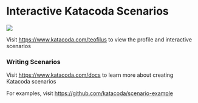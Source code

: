 # Interactive Katacoda Scenarios

[![](http://shields.katacoda.com/katacoda/teofilus/count.svg)](https://www.katacoda.com/teofilus "Get your profile on Katacoda.com")

Visit https://www.katacoda.com/teofilus to view the profile and interactive scenarios

### Writing Scenarios
Visit https://www.katacoda.com/docs to learn more about creating Katacoda scenarios

For examples, visit https://github.com/katacoda/scenario-example
